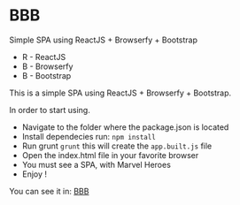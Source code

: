 BBB
==================

Simple SPA using ReactJS + Browserfy + Bootstrap

* R - ReactJS
* B - Browserfy
* B - Bootstrap

This is a simple SPA using ReactJS + Browserfy + Bootstrap.

In order to start using.

* Navigate to the folder where the package.json is located
* Install dependecies run: ``` npm install ```
* Run grunt ```grunt``` this will create the ```app.built.js``` file
* Open the index.html file in your favorite browser
* You must see a SPA, with Marvel Heroes
* Enjoy !

You can see it in:
[BBB](http://omerherera.github.io/RBB/)